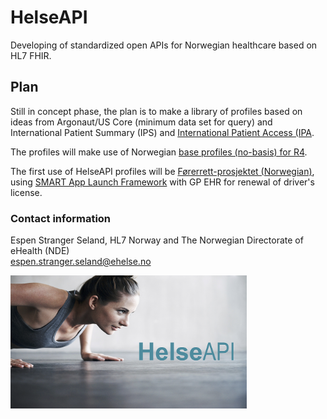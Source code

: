 # HelseAPI

Developing of standardized open APIs for Norwegian healthcare based on HL7 FHIR.

## Plan

Still in concept phase, the plan is to make a library of profiles based on ideas from Argonaut/US Core (minimum data set for query) and International Patient Summary (IPS) and [International Patient Access (IPA](https://build.fhir.org/ig/grahamegrieve/ipa-candidate/).

The profiles will make use of Norwegian [base profiles (no-basis) for R4](https://github.com/HL7Norway/basisprofiler-r4). 

The first use of HelseAPI profiles will be [Førerrett-prosjektet (Norwegian)](https://vegnett.no/2017/06/vil-spare-tid-for-200-000-med-forerkort/), using [SMART App Launch Framework](http://hl7.org/fhir/smart-app-launch/) with GP EHR for renewal of driver's license. 

### Contact information

Espen Stranger Seland, HL7 Norway and The Norwegian Directorate of eHealth (NDE)<br />
espen.stranger.seland@ehelse.no 

<img align="center" src="/images/HelseAPI-small.png" alt="HelseAPI slide" width="75%" />
